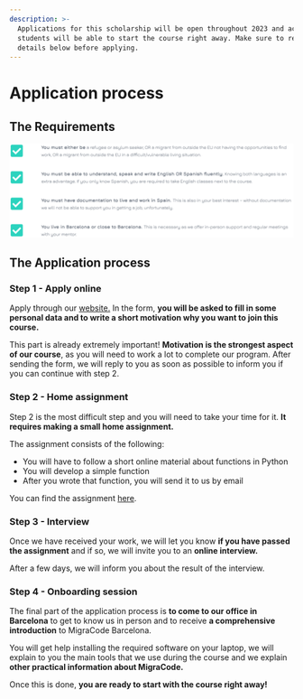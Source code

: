 ```yaml
---
description: >-
  Applications for this scholarship will be open throughout 2023 and accepted
  students will be able to start the course right away. Make sure to read the
  details below before applying.
---
```


# Application process

## **The Requirements**

![](<../../../.gitbook/assets/Captura de pantalla 2022-03-16 a les 12.58.30.png>)

## **The Application process**

### **Step 1 - Apply online**

Apply through our [website.](https://migracode.openculturalcenter.org/it-support-security-course/) In the form, **you will be asked to fill in some personal data and to write a short motivation why you want to join this course.**

This part is already extremely important! **Motivation is the strongest aspect of our course**, as you will need to work a lot to complete our program. After sending the form, we will reply to you as soon as possible to inform you if you can continue with step 2.

### **Step 2 - Home assignment**&#x20;

Step 2 is the most difficult step and you will need to take your time for it. **It requires making a small home assignment.**

The assignment consists of the following:

* You will have to follow a short online material about functions in Python
* You will develop a simple function&#x20;
* After you wrote that function, you will send it to us by email

You can find the assignment [here](home-assignment.md).&#x20;

### **Step 3 - Interview**&#x20;

Once we have received your work, we will let you know **if you have passed the assignment** and if so, we will invite you to an **online interview.**&#x20;

After a few days, we will inform you about the result of the interview.&#x20;

### **Step 4 - Onboarding session**&#x20;

The final part of the application process is **to come to our office in Barcelona** to get to know us in person and to receive **a comprehensive introduction** to MigraCode Barcelona.

You will get help installing the required software on your laptop, we will explain to you the main tools that we use during the course and we explain **other practical information about MigraCode.**

Once this is done, **you are ready to start with the course right away!**
